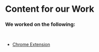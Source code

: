 # Content for our Work

### We worked on the following:
<br>

- [Chrome Extension](https://github.com/agarwalraghav1687/Social-Impact-Learn-Docs-Education/blob/master/Installing%20VS%20Code%20in%20Chromebooks/install_in_Chromebook.md)
